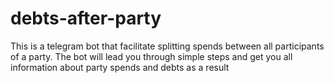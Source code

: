 # debts-after-party
This is a telegram bot that facilitate splitting spends between all participants of a party. The bot 
will lead you through simple steps and get you all information about party spends and debts as a result
